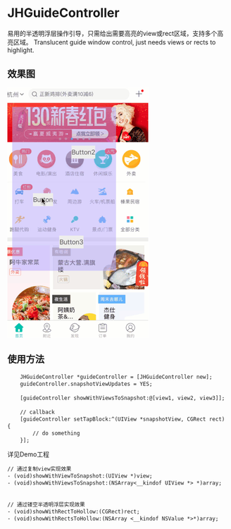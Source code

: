 # JHGuideController
易用的半透明浮层操作引导，只需给出需要高亮的view或rect区域，支持多个高亮区域。
Translucent guide window control, just needs views or rects to highlight. 

## 效果图
![image](https://github.com/JC-Hu/JHGuideController/raw/master/GIF00.gif)

## 使用方法

```
	JHGuideController *guideController = [JHGuideController new];
    guideController.snapshotViewUpdates = YES;
    
    [guideController showWithViewsToSnapshot:@[view1, view2, view3]];

    // callback
    [guideController setTapBlock:^(UIView *snapshotView, CGRect rect) {
        // do something
    }];
```

详见Demo工程
```
// 通过复制view实现效果
- (void)showWithViewToSnapshot:(UIView *)view;
- (void)showWithViewsToSnapshot:(NSArray<__kindof UIView *> *)array;


// 通过镂空半透明浮层实现效果
- (void)showWithRectToHollow:(CGRect)rect;
- (void)showWithRectsToHollow:(NSArray <__kindof NSValue *>*)array;
```